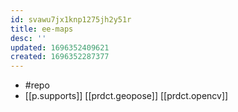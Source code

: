 ```yaml
---
id: svawu7jx1knp1275jh2y51r
title: ee-maps
desc: ''
updated: 1696352409621
created: 1696352287377
---
```


- #repo 
- [[p.supports]] [[prdct.geopose]] [[prdct.opencv]]